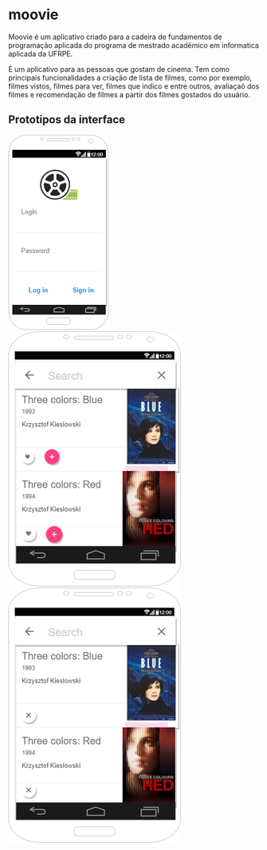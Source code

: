 # moovie

Moovie é um aplicativo criado para a cadeira de fundamentos de programação aplicada do programa de mestrado acadêmico em informatica aplicada da UFRPE. 

É um aplicativo para as pessoas que gostam de cinema. Tem como principais funcionalidades a criação de lista de filmes, como por exemplo, filmes vistos, filmes para ver,
filmes que indico e entre outros, avaliaçaõ dos filmes e recomendação de filmes a partir dos filmes gostados do usuário.


## Prototipos da interface 
<img src="/prototipo_images/Prototipo-telas-moovie-Page-2.png"><img src="/prototipo_images/Prototipo-telas-moovie-Page-1.png"><img src="/prototipo_images/Prototipo-telas-moovie-Page-3.png">
